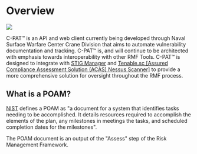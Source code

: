 # Overview
<img src="https://i.imgur.com/ddskFL0.gif" />

  C-PAT™ is an API and web client currently being developed through Naval Surface Warfare Center Crane Division that aims to automate vulnerability documentation and tracking. C-PAT™ is, and will continue to be architected with emphasis towards interoperability with other RMF Tools. C-PAT™ is designed to integrate with [STIG Manager](https://github.com/NUWCDIVNPT/stig-manager) and [Tenable.sc [Assured Compliance Assessment Solution (ACAS) Nessus Scanner]](https://www.tenable.com/products/security-center) to provide a more comprehensive solution for oversight throughout the RMF process.

  ##  What is a POAM?
  [NIST](https://csrc.nist.gov/glossary/term/POAM) defines a POAM as "a document for a system that identifies tasks needing to be accomplished.  It details resources required to accomplish the elements of the plan, any milestones in meetings the tasks, and scheduled completion dates for the milestones".   

  The POAM document is an output of the "Assess" step of the Risk Management Framework.